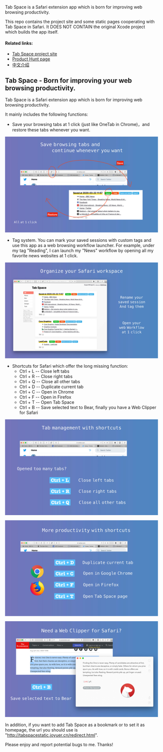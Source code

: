 Tab Space is a Safari extension app which is born for improving web browsing productivity.

This repo contains the project site and some static pages cooperating with Tab Space in Safari. It DOES NOT CONTAIN the original Xcode project which builds the app itself. 

#### Related links:
- [Tab Space project site](http://mytab.space)
- [Product Hunt page](https://www.producthunt.com/posts/tab-sapce)
- [中文介绍](https://sspai.com/post/56315)

## Tab Space - Born for improving your web browsing productivity.

Tab Space is a Safari extension app which is born for improving web browsing productivity.

It mainly includes the following functions:

- Save your browsing tabs at 1 click (just like OneTab in Chrome)，and restore these tabs whenever you want. 

![](assets/img/publicity.001.jpeg)

- Tag system. You can mark your saved sessions with custom tags and use this app as a web browsing workflow launcher. For example, under my tag "Reading", I can launch my "News" workflow by opening all my favorite news websites at 1 click.

![](assets/img/publicity.002.jpeg)

- Shortcuts for Safari which offer the long missing function:
    - Ctrl + L -- Close left tabs
    - Ctrl + R -- Close right tabs 
    - Ctrl + Q -- Close all other tabs
    - Ctrl + D -- Duplicate current tab
    - Ctrl + C -- Open in Chrome
    - Ctrl + F -- Open in Firefox
    - Ctrl + T -- Open Tab Space
    - Ctrl + B -- Save selected text to Bear, finally you have a Web Clipper for Safari

![](assets/img/publicity.003.jpeg)

![](assets/img/publicity.004.jpeg)

![](assets/img/publicity.005.jpeg)

In addition, if you want to add Tab Space as a bookmark or to set it as homepage, the url you should use is "http://tabspacestatic.joyuer.cn/redirect.html".

Please enjoy and report potential bugs to me. Thanks!
